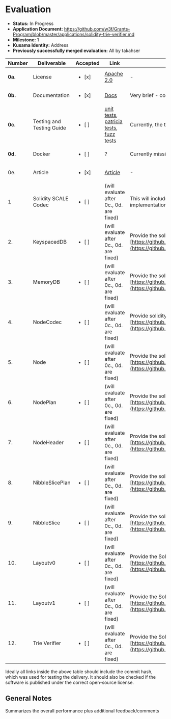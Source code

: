 # Evaluation

- **Status:** In Progress
- **Application Document:** https://github.com/w3f/Grants-Program/blob/master/applications/solidity-trie-verifier.md
- **Milestone:** 1
- **Kusama Identity:** Address
- **Previously successfully merged evaluation:** All by takahser

| Number | Deliverable | Accepted | Link | Evaluation Notes |
| ------ | ----------- | -------- | ---- |----------------- |
| **0a.** | License | <ul><li>[x] </li></ul> | [Apache 2.0](https://github.com/polytope-labs/solidity-merkle-trees/blob/ca8940f328c2fffdb720367e467e096e291dee32/LICENSE) | - |
| **0b.** | Documentation | <ul><li>[x] </li></ul> | [Docs](https://github.com/polytope-labs/solidity-merkle-trees/tree/ca8940f328c2fffdb720367e467e096e291dee32#merkle-patricia-trie) | Very brief - contains merely npm install instructions and a code sample for each merkle tree. |
| **0c.** | Testing and Testing Guide | <ul><li>[ ] </li></ul> | [unit tests](https://github.com/polytope-labs/solidity-merkle-trees/blob/ca8940f328c2fffdb720367e467e096e291dee32/forge/src/merkle_patricia.rs), [patricia tests](https://github.com/polytope-labs/solidity-merkle-trees/blob/main/test/MerklePatricia.t.sol), [fuzz tests](https://github.com/polytope-labs/solidity-merkle-trees/blob/ca8940f328c2fffdb720367e467e096e291dee32/forge/fuzz/src/lib.rs) | Currently, the testing instructions are missing. Also, is there a reason to allow dead code in the tests, see [here](https://github.com/polytope-labs/solidity-merkle-trees/blob/ca8940f328c2fffdb720367e467e096e291dee32/forge/fuzz/src/lib.rs#L1) and [here](https://github.com/polytope-labs/solidity-merkle-trees/blob/ca8940f328c2fffdb720367e467e096e291dee32/forge/src/merkle_patricia.rs#L2)? |
| **0d.** | Docker | <ul><li>[ ] </li></ul> | ? | Currently missing. |
| 0e. | Article | <ul><li>[x] </li></ul> | [Article](https://docs.google.com/document/d/1ZWzVbbYk4Yal4t_cBmoyPfDjSmS8egV9nnrOJq7DOII/edit) | - |
| 1 | Solidity SCALE Codec | <ul><li>[ ] </li></ul> | (will evaluate after 0c., 0d. are fixed) | This will include support for `enum{option/result}`, `Vec<Vec<u8>>` decoding and other types required for verifying state proofs as current implementations([Darwinia](https://github.com/darwinia-network/darwinia-messages-sol/blob/master/contracts/utils/contracts/ScaleCodec.sol), [Snowfork](https://github.com/Snowfork/snowbridge/blob/main/core/packages/contracts/contracts/ScaleCodec.sol)) don't support.
| 2. | KeyspacedDB | <ul><li>[ ] </li></ul> | (will evaluate after 0c., 0d. are fixed) | Provide the solidity implementation of the following; [https://github.com/paritytech/substrate/blob/129fee774a6d185d117a57fd1e81b3d0d05ad747/primitives/trie/src/lib.rs#L426](https://github.com/paritytech/substrate/blob/129fee774a6d185d117a57fd1e81b3d0d05ad747/primitives/trie/src/lib.rs#L426). |
| 3. | MemoryDB | <ul><li>[ ] </li></ul> | (will evaluate after 0c., 0d. are fixed) | Provide the solidity implementation of the following; [https://github.com/paritytech/substrate/blob/129fee774a6d185d117a57fd1e81b3d0d05ad747/primitives/trie/src/lib.rs#L163](https://github.com/paritytech/substrate/blob/129fee774a6d185d117a57fd1e81b3d0d05ad747/primitives/trie/src/lib.rs#L163). |
| 4. |  NodeCodec | <ul><li>[ ] </li></ul> | (will evaluate after 0c., 0d. are fixed) | Provide solidity implementation of the following; [https://github.com/paritytech/substrate/blob/129fee774a6d185d117a57fd1e81b3d0d05ad747/primitives/trie/src/node_codec.rs#L81](https://github.com/paritytech/substrate/blob/129fee774a6d185d117a57fd1e81b3d0d05ad747/primitives/trie/src/node_codec.rs#L81). |
| 5. | Node | <ul><li>[ ] </li></ul> | (will evaluate after 0c., 0d. are fixed) | Provide the solidity implementation of the following; [https://github.com/paritytech/trie/blob/42f086bc8748f25e978da10a9cefdb396a72b158/trie-db/src/node.rs#L184](https://github.com/paritytech/trie/blob/42f086bc8748f25e978da10a9cefdb396a72b158/trie-db/src/node.rs#L184). |
| 6. | NodePlan | <ul><li>[ ] </li></ul> | (will evaluate after 0c., 0d. are fixed) |   Provide the solidity implementation of the following; [https://github.com/paritytech/trie/blob/42f086bc8748f25e978da10a9cefdb396a72b158/trie-db/src/node.rs#L507](https://github.com/paritytech/trie/blob/42f086bc8748f25e978da10a9cefdb396a72b158/trie-db/src/node.rs#L507). |
| 7. | NodeHeader | <ul><li>[ ] </li></ul> | (will evaluate after 0c., 0d. are fixed) | Provide the solidity implementation of the following; [https://github.com/paritytech/substrate/blob/129fee774a6d185d117a57fd1e81b3d0d05ad747/primitives/trie/src/node_header.rs#L26](https://github.com/paritytech/substrate/blob/129fee774a6d185d117a57fd1e81b3d0d05ad747/primitives/trie/src/node_header.rs#L26). |
| 8. | NibbleSlicePlan | <ul><li>[ ] </li></ul> | (will evaluate after 0c., 0d. are fixed) | Provide the solidity implementation of the following; [https://github.com/paritytech/trie/blob/42f086bc8748f25e978da10a9cefdb396a72b158/trie-db/src/node.rs#L454](https://github.com/paritytech/trie/blob/42f086bc8748f25e978da10a9cefdb396a72b158/trie-db/src/node.rs#L454). |
| 9. | NibbleSlice | <ul><li>[ ] </li></ul> | (will evaluate after 0c., 0d. are fixed) | Provide the solidity implementation of the following; [https://github.com/paritytech/trie/blob/42f086bc8748f25e978da10a9cefdb396a72b158/trie-db/src/nibble/mod.rs#L180](https://github.com/paritytech/trie/blob/42f086bc8748f25e978da10a9cefdb396a72b158/trie-db/src/nibble/mod.rs#L180). |
| 10. | Layoutv0 | <ul><li>[ ] </li></ul> | (will evaluate after 0c., 0d. are fixed) | Provide the Solidity implementation of following; [https://github.com/paritytech/substrate/blob/ece32a72e934f6fe6705a7d418bbf3e71b4931ad/primitives/trie/src/lib.rs#L60](https://github.com/paritytech/substrate/blob/ece32a72e934f6fe6705a7d418bbf3e71b4931ad/primitives/trie/src/lib.rs#L60). |  
| 11. | Layoutv1 | <ul><li>[ ] </li></ul> | (will evaluate after 0c., 0d. are fixed) | Provide the Solidity implementation of the following; [https://github.com/paritytech/substrate/blob/ece32a72e934f6fe6705a7d418bbf3e71b4931ad/primitives/trie/src/lib.rs#L63](https://github.com/paritytech/substrate/blob/ece32a72e934f6fe6705a7d418bbf3e71b4931ad/primitives/trie/src/lib.rs#L63) . |
| 12. | Trie Verifier | <ul><li>[ ] </li></ul> | (will evaluate after 0c., 0d. are fixed) | Provide the Solidity implementation of the following; [https://github.com/paritytech/trie/blob/42f086bc8748f25e978da10a9cefdb396a72b158/trie-db/src/triedb.rs#L233](https://github.com/paritytech/trie/blob/42f086bc8748f25e978da10a9cefdb396a72b158/trie-db/src/triedb.rs#L233). |


Ideally all links inside the above table should include the commit hash,
which was used for testing the delivery. It should also be checked if the software is published under the correct open-source license.

## General Notes

Summarizes the overall performance plus additional feedback/comments
